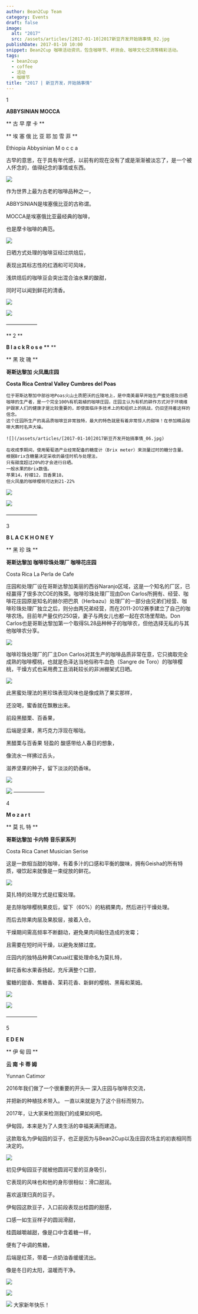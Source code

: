 ```yaml
---
author: Bean2Cup Team
category: Events
draft: false
image:
  alt: "2017"
  src: /assets/articles/[2017-01-10]2017新豆齐发开始搞事情_02.jpg
publishDate: 2017-01-10 10:00
snippet: Bean2Cup 咖啡活动资讯，包含咖啡节、杯测会、咖啡文化交流等精彩活动。
tags:
  - bean2cup
  - coffee
  - 活动
  - 咖啡节
title: "2017 | 新豆齐发，开始搞事情"
---
```


1

**ABBYSINIAN MOCCA**

** 古 早 摩 卡 **

** 埃 塞 俄 比 亚 耶 加 雪 菲 **

Ethiopia Abbysinian M o c c a

古早的意思，在于具有年代感，以前有的现在没有了或是渐渐被淡忘了，是一个被人怀念的，值得纪念的事情或东西。

![](/assets/articles/[2017-01-10]2017新豆齐发开始搞事情_02.jpg)

作为世界上最为古老的咖啡品种之一，

ABBYSINIAN是埃塞俄比亚的古称谓。

MOCCA是埃塞俄比亚最经典的咖啡，

也是摩卡咖啡的典范。

![](/assets/articles/[2017-01-10]2017新豆齐发开始搞事情_03.jpg)

日晒方式处理的咖啡豆经过烘焙后，

表现出其标志性的红酒和可可风味，

浅烘焙后的咖啡豆会突出混合油水果的酸甜，

同时可以闻到鲜花的清香。

![](/assets/articles/[2017-01-10]2017新豆齐发开始搞事情_04.jpg)

![](/assets/articles/[2017-01-10]2017新豆齐发开始搞事情_05.jpg)

——————

** 2 **

**B l a c k R o s e** **\*\*** \*\*

** 黑 玫 瑰 **

**哥斯达黎加 火凤凰庄园**

**Costa Rica Central Valley Cumbres del Poas**

    位于哥斯达黎加中部谷地Poas火山土质肥沃的丘陵地上，是中南美最早开始生产蜜处理及日晒咖啡的生产者，是一个完全100%有机栽植的咖啡庄园，庄园主认为有机的耕作方式对于环境维护跟家人们的健康才是比较重要的，即使面临许多技术上的和组织上的挑战，仍旧坚持着这样的信念。
    这个庄园所生产的高品质咖啡豆非常独特，最大的特色就是有着非常惊人的甜味！在参加精品咖啡大赛时名声大噪。

    ![](/assets/articles/[2017-01-10]2017新豆齐发开始搞事情_06.jpg)

    在收成季期间，使用葡萄酒产业经常配备的糖度计（Brix meter）来测量过时的糖分含量。
    根据Brix含糖量决定采收的最佳时机与处理法，
    只有甜度超过20%的才会进行日晒。
    一般水果的Brix数值。
    苹果14，柠檬12，百香果18，
    但火凤凰的咖啡樱桃可达到21-22%

![](/assets/articles/[2017-01-10]2017新豆齐发开始搞事情_07.jpg)

![](/assets/articles/[2017-01-10]2017新豆齐发开始搞事情_08.jpg)

——————

3

**B L A C K H O N E Y**

** 黑 珍 珠 **

**哥斯达黎加 咖啡珍珠处理厂 咖啡花庄园**

Costa Rica La Perla de Cafe

庄园和处理厂设在哥斯达黎加美丽的西谷Naranjo区域，这是一个知名的厂区，已经赢得了很多次COE的殊荣。咖啡珍珠处理厂现由Don
Carlos所拥有、经营、咖啡花庄园原是知名的赫尔把巴夙（Herbazu）处理厂的一部分由兄弟们经营、咖啡珍珠处理厂独立之后，则分由两兄弟经营，而在2011-2012赛季建立了自己的咖啡农场。目前年产量仅约250袋，妻子与两女儿也都一起在农场里帮助。Don
Carlos也是哥斯达黎加第一个取得SL28品种种子的咖啡农，但他选择无私的与其他咖啡农分享。

![](/assets/articles/[2017-01-10]2017新豆齐发开始搞事情_09.jpg)

咖啡珍珠处理厂的厂主Don Carlos对其生产的咖啡品质非常在意，它只摘取完全成熟的咖啡樱桃，也就是色泽达当地俗称牛血色（Sangre de
Toro）的咖啡樱桃，干燥方式也采用费工且消耗较长的非洲棚架式日晒。

![](/assets/articles/[2017-01-10]2017新豆齐发开始搞事情_10.jpg)

此黑蜜处理法的黑珍珠表现风味也是像成熟了果实那样，

还没喝，蜜香就在飘散出来。

前段黑醋栗、百香果，

后端是坚果，黑巧克力浮现在喉咙。

黑醋栗与百香果 轻盈的 酸感带给人春日的想象，

像流水一样拂过舌头，

滋养坚果的种子，留下淡淡的奶香味。

![](/assets/articles/[2017-01-10]2017新豆齐发开始搞事情_11.jpg)

![](/assets/articles/[2017-01-10]2017新豆齐发开始搞事情_12.jpg)
——————

4

**M o z a r t**

** 莫 扎 特 **

**哥斯达黎加 卡内特 音乐家系列**

Costa Rica Canet Musician Serise

这是一款相当甜的咖啡，有着多汁的口感和平衡的酸味，拥有Geisha的所有特质，啜饮起来就像是一束绽放的鲜花。

![](/assets/articles/[2017-01-10]2017新豆齐发开始搞事情_13.jpg)

莫扎特的处理方式是红蜜处理。

是去除咖啡樱桃果皮后，留下（60%）的粘稠果肉，然后进行干燥处理。

而后去除果肉层及果胶层，接着入仓。

干燥期间需高频率不断翻动，避免果肉间黏住造成的发霉；

且需要在短时间干燥，以避免发酵过度。

庄园内的独特品种黄Catuai红蜜处理命名为莫扎特，

鲜花香和水果香扬起，充斥满整个口腔，

蜜糖的甜香、焦糖香、茉莉花香、新鲜的樱桃、黑莓和莱姆。

![](/assets/articles/[2017-01-10]2017新豆齐发开始搞事情_14.jpg)

![](/assets/articles/[2017-01-10]2017新豆齐发开始搞事情_15.jpg)

——————

5

**E D E N**

** 伊 甸 园 **

**云 南 卡 蒂 姆**

Yunnan Catimor

2016年我们做了一个很重要的开头— 深入庄园与咖啡农交流，

并把新的种植技术带入。 一直以来就是为了这个目标而努力。

2017年，让大家来检测我们的成果如何吧。

伊甸园，本来是为了人类生活的幸福美满而建造。

这款取名为伊甸园的豆子，也正是因为与Bean2Cup以及庄园农场主的初衷相同而决定的。

![](/assets/articles/[2017-01-10]2017新豆齐发开始搞事情_16.jpg)

初见伊甸园豆子就被他圆润可爱的豆身吸引，

它表现的风味也和他的身形很相似：滑口甜润。

喜欢返璞归真的豆子。

伊甸园这款豆子，入口前段表现出桂圆的甜感，

口感一如生豆样子的圆润滑甜，

桂圆越嚼越甜，像是口中含着糖一样，

便有了中调的焦糖，

后端是红茶，带着一点奶油香缓缓流出。

像是冬日的太阳，温暖而干净。

![](/assets/articles/[2017-01-10]2017新豆齐发开始搞事情_17.jpg)

![](/assets/articles/[2017-01-10]2017新豆齐发开始搞事情_18.jpg)

![](/assets/articles/[2017-01-10]2017新豆齐发开始搞事情_19.jpg)
大家新年快乐！
